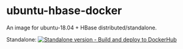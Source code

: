 # ubuntu-hbase-docker
An image for ubuntu-18.04 + HBase distributed/standalone. 

Standalone: [![Standalone version - Build and deploy to DockerHub](https://github.com/guyleaf/ubuntu-hbase-docker/actions/workflows/standalone.workflow.yml/badge.svg?branch=standalone)](https://github.com/guyleaf/ubuntu-hbase-docker/actions/workflows/standalone.workflow.yml)
